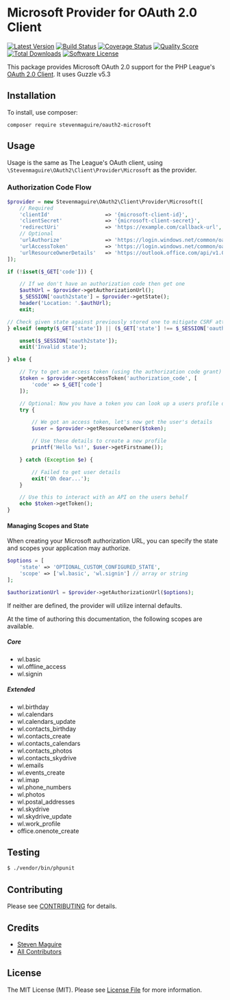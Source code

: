 # Microsoft Provider for OAuth 2.0 Client
[![Latest Version](https://img.shields.io/github/release/stevenmaguire/oauth2-microsoft.svg?style=flat-square)](https://github.com/stevenmaguire/oauth2-microsoft/releases)
[![Build Status](https://img.shields.io/travis/stevenmaguire/oauth2-microsoft/master.svg?style=flat-square)](https://travis-ci.org/stevenmaguire/oauth2-microsoft)
[![Coverage Status](https://img.shields.io/scrutinizer/coverage/g/stevenmaguire/oauth2-microsoft.svg?style=flat-square)](https://scrutinizer-ci.com/g/stevenmaguire/oauth2-microsoft/code-structure)
[![Quality Score](https://img.shields.io/scrutinizer/g/stevenmaguire/oauth2-microsoft.svg?style=flat-square)](https://scrutinizer-ci.com/g/stevenmaguire/oauth2-microsoft)
[![Total Downloads](https://img.shields.io/packagist/dt/stevenmaguire/oauth2-microsoft.svg?style=flat-square)](https://packagist.org/packages/stevenmaguire/oauth2-microsoft)
[![Software License](https://img.shields.io/packagist/l/stevenmaguire/oauth2-microsoft.svg?style=flat-square)](LICENSE.md)

This package provides Microsoft OAuth 2.0 support for the PHP League's [OAuth 2.0 Client](https://github.com/thephpleague/oauth2-client).
It uses Guzzle v5.3

## Installation

To install, use composer:

```
composer require stevenmaguire/oauth2-microsoft
```

## Usage

Usage is the same as The League's OAuth client, using `\Stevenmaguire\OAuth2\Client\Provider\Microsoft` as the provider.

### Authorization Code Flow

```php
$provider = new Stevenmaguire\OAuth2\Client\Provider\Microsoft([
    // Required
    'clientId'                  => '{microsoft-client-id}',
    'clientSecret'              => '{microsoft-client-secret}',
    'redirectUri'               => 'https://example.com/callback-url',
    // Optional
    'urlAuthorize'              => 'https://login.windows.net/common/oauth2/authorize',
    'urlAccessToken'            => 'https://login.windows.net/common/oauth2/token',
    'urlResourceOwnerDetails'   => 'https://outlook.office.com/api/v1.0/me'
]);

if (!isset($_GET['code'])) {

    // If we don't have an authorization code then get one
    $authUrl = $provider->getAuthorizationUrl();
    $_SESSION['oauth2state'] = $provider->getState();
    header('Location: '.$authUrl);
    exit;

// Check given state against previously stored one to mitigate CSRF attack
} elseif (empty($_GET['state']) || ($_GET['state'] !== $_SESSION['oauth2state'])) {

    unset($_SESSION['oauth2state']);
    exit('Invalid state');

} else {

    // Try to get an access token (using the authorization code grant)
    $token = $provider->getAccessToken('authorization_code', [
        'code' => $_GET['code']
    ]);

    // Optional: Now you have a token you can look up a users profile data
    try {

        // We got an access token, let's now get the user's details
        $user = $provider->getResourceOwner($token);

        // Use these details to create a new profile
        printf('Hello %s!', $user->getFirstname());

    } catch (Exception $e) {

        // Failed to get user details
        exit('Oh dear...');
    }

    // Use this to interact with an API on the users behalf
    echo $token->getToken();
}
```

#### Managing Scopes and State

When creating your Microsoft authorization URL, you can specify the state and scopes your application may authorize.

```php
$options = [
    'state' => 'OPTIONAL_CUSTOM_CONFIGURED_STATE',
    'scope' => ['wl.basic', 'wl.signin'] // array or string
];

$authorizationUrl = $provider->getAuthorizationUrl($options);
```
If neither are defined, the provider will utilize internal defaults.

At the time of authoring this documentation, the following scopes are available.

##### Core
- wl.basic
- wl.offline_access
- wl.signin

##### Extended
- wl.birthday
- wl.calendars
- wl.calendars_update
- wl.contacts_birthday
- wl.contacts_create
- wl.contacts_calendars
- wl.contacts_photos
- wl.contacts_skydrive
- wl.emails
- wl.events_create
- wl.imap
- wl.phone_numbers
- wl.photos
- wl.postal_addresses
- wl.skydrive
- wl.skydrive_update
- wl.work_profile
- office.onenote_create


## Testing

``` bash
$ ./vendor/bin/phpunit
```

## Contributing

Please see [CONTRIBUTING](https://github.com/stevenmaguire/oauth2-microsoft/blob/master/CONTRIBUTING.md) for details.


## Credits

- [Steven Maguire](https://github.com/stevenmaguire)
- [All Contributors](https://github.com/stevenmaguire/oauth2-microsoft/contributors)


## License

The MIT License (MIT). Please see [License File](https://github.com/stevenmaguire/oauth2-microsoft/blob/master/LICENSE) for more information.

